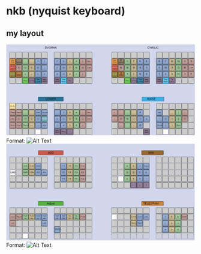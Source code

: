 # nkb (nyquist keyboard)

## my layout

![Layout1](gitAdds/images/layout_1.jpg)
Format: ![Alt Text](url)
![Layout2](gitAdds/images/layout_2.jpg)
Format: ![Alt Text](url)
